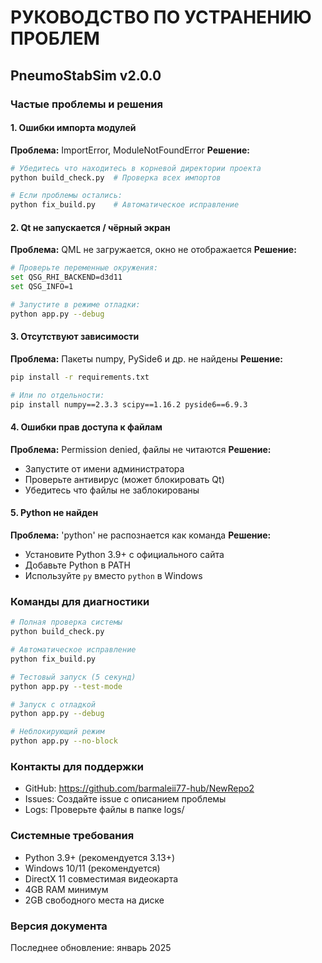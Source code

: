 # РУКОВОДСТВО ПО УСТРАНЕНИЮ ПРОБЛЕМ
## PneumoStabSim v2.0.0

### Частые проблемы и решения

#### 1. Ошибки импорта модулей
**Проблема:** ImportError, ModuleNotFoundError
**Решение:**
```bash
# Убедитесь что находитесь в корневой директории проекта
python build_check.py  # Проверка всех импортов

# Если проблемы остались:
python fix_build.py    # Автоматическое исправление
```

#### 2. Qt не запускается / чёрный экран
**Проблема:** QML не загружается, окно не отображается
**Решение:**
```bash
# Проверьте переменные окружения:
set QSG_RHI_BACKEND=d3d11
set QSG_INFO=1

# Запустите в режиме отладки:
python app.py --debug
```

#### 3. Отсутствуют зависимости
**Проблема:** Пакеты numpy, PySide6 и др. не найдены
**Решение:**
```bash
pip install -r requirements.txt

# Или по отдельности:
pip install numpy==2.3.3 scipy==1.16.2 pyside6==6.9.3
```

#### 4. Ошибки прав доступа к файлам
**Проблема:** Permission denied, файлы не читаются
**Решение:**
- Запустите от имени администратора
- Проверьте антивирус (может блокировать Qt)
- Убедитесь что файлы не заблокированы

#### 5. Python не найден
**Проблема:** 'python' не распознается как команда
**Решение:**
- Установите Python 3.9+ с официального сайта
- Добавьте Python в PATH
- Используйте `py` вместо `python` в Windows

### Команды для диагностики

```bash
# Полная проверка системы
python build_check.py

# Автоматическое исправление
python fix_build.py  

# Тестовый запуск (5 секунд)
python app.py --test-mode

# Запуск с отладкой
python app.py --debug

# Неблокирующий режим
python app.py --no-block
```

### Контакты для поддержки

- GitHub: https://github.com/barmaleii77-hub/NewRepo2
- Issues: Создайте issue с описанием проблемы
- Logs: Проверьте файлы в папке logs/

### Системные требования

- Python 3.9+ (рекомендуется 3.13+)
- Windows 10/11 (рекомендуется)
- DirectX 11 совместимая видеокарта
- 4GB RAM минимум
- 2GB свободного места на диске

### Версия документа
Последнее обновление: январь 2025
